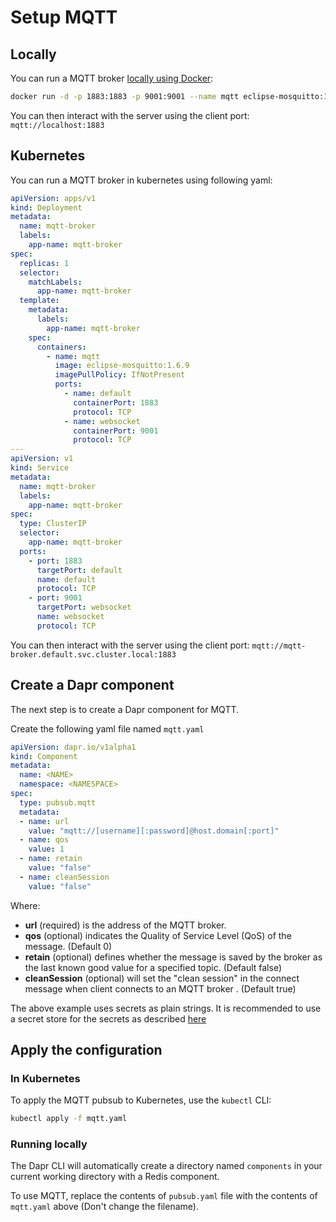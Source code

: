 # Setup MQTT

## Locally

You can run a MQTT broker [locally using Docker](https://hub.docker.com/_/eclipse-mosquitto):

```bash
docker run -d -p 1883:1883 -p 9001:9001 --name mqtt eclipse-mosquitto:1.6.9
```
You can then interact with the server using the client port: `mqtt://localhost:1883`

## Kubernetes

You can run a MQTT broker in kubernetes using following yaml:

```yaml
apiVersion: apps/v1
kind: Deployment
metadata:
  name: mqtt-broker
  labels:
    app-name: mqtt-broker
spec:
  replicas: 1
  selector:
    matchLabels:
      app-name: mqtt-broker
  template:
    metadata:
      labels:
        app-name: mqtt-broker
    spec:
      containers:
        - name: mqtt
          image: eclipse-mosquitto:1.6.9
          imagePullPolicy: IfNotPresent
          ports:
            - name: default
              containerPort: 1883
              protocol: TCP
            - name: websocket
              containerPort: 9001
              protocol: TCP
---
apiVersion: v1
kind: Service
metadata:
  name: mqtt-broker
  labels:
    app-name: mqtt-broker
spec:
  type: ClusterIP
  selector:
    app-name: mqtt-broker
  ports:
    - port: 1883
      targetPort: default
      name: default
      protocol: TCP
    - port: 9001
      targetPort: websocket
      name: websocket
      protocol: TCP
```
You can then interact with the server using the client port: `mqtt://mqtt-broker.default.svc.cluster.local:1883`

## Create a Dapr component

The next step is to create a Dapr component for MQTT.

Create the following yaml file named `mqtt.yaml`

```yaml
apiVersion: dapr.io/v1alpha1
kind: Component
metadata:
  name: <NAME>
  namespace: <NAMESPACE>
spec:
  type: pubsub.mqtt
  metadata:
  - name: url
    value: "mqtt://[username][:password]@host.domain[:port]"
  - name: qos
    value: 1
  - name: retain
    value: "false"
  - name: cleanSession
    value: "false"
```

Where:
* **url** (required) is the address of the MQTT broker.
* **qos** (optional) indicates the Quality of Service Level (QoS) of the message. (Default 0)
* **retain** (optional) defines whether the message is saved by the broker as the last known good value for a specified topic. (Default false)
* **cleanSession** (optional) will set the "clean session" in the connect message when client connects to an MQTT broker . (Default true)

The above example uses secrets as plain strings. It is recommended to use a secret store for the secrets as described [here](../../concepts/secrets/README.md)

## Apply the configuration

### In Kubernetes

To apply the MQTT pubsub to Kubernetes, use the `kubectl` CLI:

```bash
kubectl apply -f mqtt.yaml
```

### Running locally

The Dapr CLI will automatically create a directory named `components` in your current working directory with a Redis component.

To use MQTT, replace the contents of `pubsub.yaml` file with the contents of `mqtt.yaml` above (Don't change the filename).

